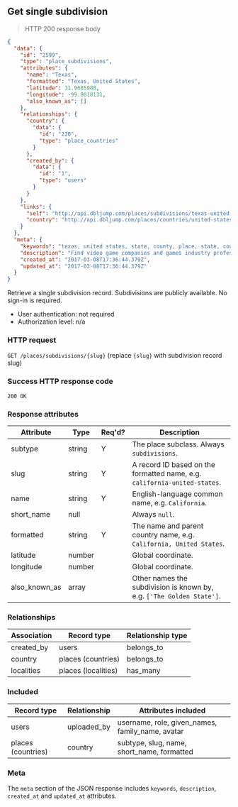 ## <a name="subdivs_show"></a>Get single subdivision

> HTTP 200 response body

```JSON
{
  "data": {
    "id": "2599",
    "type": "place_subdivisions",
    "attributes": {
      "name": "Texas",
      "formatted": "Texas, United States",
      "latitude": 31.9685988,
      "longitude": -99.9018131,
      "also_known_as": []
    },
    "relationships": {
      "country": {
        "data": {
          "id": "220",
          "type": "place_countries"
        }
      },
      "created_by": {
        "data": {
          "id": "1",
          "type": "users"
        }
      }
    },
    "links": {
      "self": "http://api.dbljump.com/places/subdivisions/texas-united-states",
      "country": "http://api.dbljump.com/places/countries/united-states"
    }
  },
  "meta": {
    "keywords": "texas, united states, state, county, place, state, county, place, dbljump, video games, pc games, gaming",
    "description": "Find video game companies and games industry professionals from Texas, United States at Dbljump.",
    "created_at": "2017-03-08T17:36:44.379Z",
    "updated_at": "2017-03-08T17:36:44.379Z"
  }
}
```

Retrieve a single subdivision record. Subdivisions are publicly available. No sign-in is required.

* User authentication: not required
* Authorization level: n/a

### HTTP request

`GET /places/subdivisions/{slug}` (replace `{slug}` with subdivision record slug)

### Success HTTP response code

`200 OK`

### <a name="subdiv_response_attrs"></a>Response attributes

Attribute | Type | Req'd? | Description
--------- | ---- | ------ | -----------
subtype | string | Y | The place subclass. Always `subdivisions`.
slug | string | Y | A record ID based on the formatted name, e.g. `california-united-states`.
name | string | Y | English-language common name, e.g. `California`.
short_name | null | | Always `null`.
formatted | string | Y | The name and parent country name, e.g. `California, United States`.
latitude | number | | Global coordinate.
longitude | number | | Global coordinate.
also_known_as | array | | Other names the subdivision is known by, e.g. `['The Golden State']`.

### Relationships

Association | Record type | Relationship type
------------ | ---------- | -----------------
created_by | users | belongs_to
country | places (countries) | belongs_to
localities | places (localities) | has_many

### Included

Record type | Relationship | Attributes included
----------- | ------------ | -------------------
users | uploaded_by | username, role, given_names, family_name, avatar
places (countries) | country | subtype, slug, name, short_name, formatted

### Meta

The `meta` section of the JSON response includes `keywords`, `description`, `created_at` and `updated_at` attributes.
